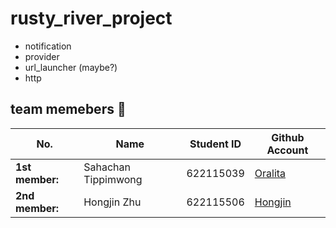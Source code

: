 # rusty_river_project
- notification
- provider
- url_launcher (maybe?)
- http

## team memebers 🌿
| No. | Name | Student ID | Github Account |
| --------------- | ------------------- | --------- | --------- |
| **1st member:** | Sahachan Tippimwong | 622115039 | [Oralita](https://github.com/oat431) |
| **2nd member:** | Hongjin Zhu | 622115506 | [Hongjin](https://github.com/Cosmos-52) |
